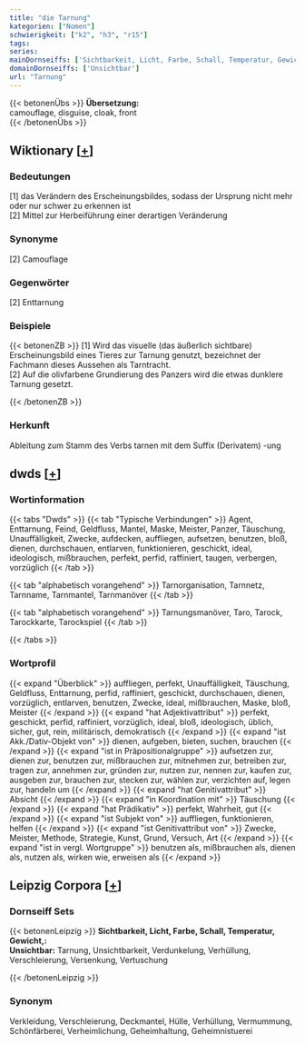 ```yaml
---
title: "die Tarnung"
kategorien: ["Nomen"]
schwierigkeit: ["k2", "h3", "r15"]
tags:
series:
mainDornseiffs: ['Sichtbarkeit, Licht, Farbe, Schall, Temperatur, Gewicht,']
domainDornseiffs: ['Unsichtbar']
url: "Tarnung"
---
```


{{< betonenÜbs >}}
**Übersetzung:**  
camouflage, disguise, cloak, front  
{{< /betonenÜbs >}}

## Wiktionary [[+](https://de.wiktionary.org/wiki/Tarnung)]

### Bedeutungen
[1] das Verändern des Erscheinungsbildes, sodass der Ursprung nicht mehr oder nur schwer zu erkennen ist  
[2] Mittel zur Herbeiführung einer derartigen Veränderung  

### Synonyme
[2] Camouflage  

### Gegenwörter
[2] Enttarnung  

### Beispiele
{{< betonenZB >}}
[1] Wird das visuelle (das äußerlich sichtbare) Erscheinungsbild eines Tieres zur Tarnung genutzt, bezeichnet der Fachmann dieses Aussehen als Tarntracht.  
[2] Auf die olivfarbene Grundierung des Panzers wird die etwas dunklere Tarnung gesetzt.  

{{< /betonenZB >}}
### Herkunft
Ableitung zum Stamm des Verbs tarnen mit dem Suffix (Derivatem) -ung  



## dwds [[+](https://www.dwds.de/wb/Tarnung)]

### Wortinformation
{{< tabs "Dwds" >}}
{{< tab "Typische Verbindungen" >}}
Agent, Enttarnung, Feind, Geldfluss, Mantel, Maske, Meister, Panzer, Täuschung, Unauffälligkeit, Zwecke, aufdecken, auffliegen, aufsetzen, benutzen, bloß, dienen, durchschauen, entlarven, funktionieren, geschickt, ideal, ideologisch, mißbrauchen, perfekt, perfid, raffiniert, taugen, verbergen, vorzüglich
{{< /tab >}}

{{< tab "alphabetisch vorangehend" >}}
Tarnorganisation, Tarnnetz, Tarnname, Tarnmantel, Tarnmanöver
{{< /tab >}}

{{< tab "alphabetisch vorangehend" >}}
Tarnungsmanöver, Taro, Tarock, Tarockkarte, Tarockspiel
{{< /tab >}}

{{< /tabs >}}

### Wortprofil
{{< expand "Überblick" >}} auffliegen, perfekt, Unauffälligkeit, Täuschung, Geldfluss, Enttarnung, perfid, raffiniert, geschickt, durchschauen, dienen, vorzüglich, entlarven, benutzen, Zwecke, ideal, mißbrauchen, Maske, bloß, Meister {{< /expand >}}
{{< expand "hat Adjektivattribut" >}} perfekt, geschickt, perfid, raffiniert, vorzüglich, ideal, bloß, ideologisch, üblich, sicher, gut, rein, militärisch, demokratisch {{< /expand >}}
{{< expand "ist Akk./Dativ-Objekt von" >}} dienen, aufgeben, bieten, suchen, brauchen {{< /expand >}}
{{< expand "ist in Präpositionalgruppe" >}} aufsetzen zur, dienen zur, benutzen zur, mißbrauchen zur, mitnehmen zur, betreiben zur, tragen zur, annehmen zur, gründen zur, nutzen zur, nennen zur, kaufen zur, ausgeben zur, brauchen zur, stecken zur, wählen zur, verzichten auf, legen zur, handeln um {{< /expand >}}
{{< expand "hat Genitivattribut" >}} Absicht {{< /expand >}}
{{< expand "in Koordination mit" >}} Täuschung {{< /expand >}}
{{< expand "hat Prädikativ" >}} perfekt, Wahrheit, gut {{< /expand >}}
{{< expand "ist Subjekt von" >}} auffliegen, funktionieren, helfen {{< /expand >}}
{{< expand "ist Genitivattribut von" >}} Zwecke, Meister, Methode, Strategie, Kunst, Grund, Versuch, Art {{< /expand >}}
{{< expand "ist in vergl. Wortgruppe" >}} benutzen als, mißbrauchen als, dienen als, nutzen als, wirken wie, erweisen als {{< /expand >}}

## Leipzig Corpora [[+](https://corpora.uni-leipzig.de/en/res?word=Tarnung&corpusId=deu_newscrawl-public_2018)]

### Dornseiff Sets
{{< betonenLeipzig >}}
**Sichtbarkeit, Licht, Farbe, Schall, Temperatur, Gewicht,:**  
**Unsichtbar:** Tarnung, Unsichtbarkeit, Verdunkelung, Verhüllung, Verschleierung, Versenkung, Vertuschung  

{{< /betonenLeipzig >}}

### Synonym
Verkleidung, Verschleierung, Deckmantel, Hülle, Verhüllung, Vermummung, Schönfärberei, Verheimlichung, Geheimhaltung, Geheimnistuerei

